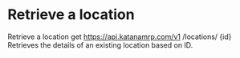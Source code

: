 # Retrieve a location

Retrieve a location get https://api.katanamrp.com/v1 /locations/ {id} Retrieves the
details of an existing location based on ID.
